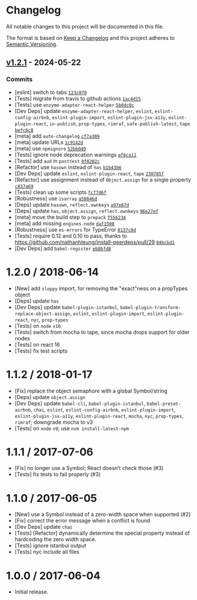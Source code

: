 # Changelog

All notable changes to this project will be documented in this file.

The format is based on [Keep a Changelog](https://keepachangelog.com/en/1.0.0/)
and this project adheres to [Semantic Versioning](https://semver.org/spec/v2.0.0.html).

## [v1.2.1](https://github.com/ljharb/prop-types-exact/compare/v1.2.0...v1.2.1) - 2024-05-22

### Commits

- [eslint] switch to tabs [`123c070`](https://github.com/ljharb/prop-types-exact/commit/123c0703cdb7b7e657bc26e5de681b874c432815)
- [Tests] migrate from travis to github actions [`1ac4d15`](https://github.com/ljharb/prop-types-exact/commit/1ac4d153f4095564c883c264defd06101e7fca1a)
- [Tests] use `enzyme-adapter-react-helper` [`5b8dc0c`](https://github.com/ljharb/prop-types-exact/commit/5b8dc0c6254b2cc7b15dfc5471498877fb06e5df)
- [Dev Deps] update `enzyme-adapter-react-helper`, `eslint`, `eslint-config-airbnb`, `eslint-plugin-import`, `eslint-plugin-jsx-a11y`, `eslint-plugin-react`, `in-publish`, `prop-types`, `rimraf`, `safe-publish-latest`, `tape` [`befc6c8`](https://github.com/ljharb/prop-types-exact/commit/befc6c8700df37610d958a27bd014a68486ff1d6)
- [meta] add `auto-changelog` [`cf7a309`](https://github.com/ljharb/prop-types-exact/commit/cf7a3093a5d51544289e59ba0b688c5b30d260dc)
- [meta] update URLs [`1c9142d`](https://github.com/ljharb/prop-types-exact/commit/1c9142db8ec26bb05a78df7d45816542094d4a81)
- [meta] use `npmignore` [`52bb049`](https://github.com/ljharb/prop-types-exact/commit/52bb049b9b0ae781670e7965209a9ef658a1c510)
- [Tests] ignore node deprecation warnings [`af8ca11`](https://github.com/ljharb/prop-types-exact/commit/af8ca115f2f3a7e97b355970a131b8e0cfa1ed0a)
- [Tests] add `aud` in `posttest` [`0f8202c`](https://github.com/ljharb/prop-types-exact/commit/0f8202c3c2a0ac05e87356593b43881b382543ea)
- [Refactor] use `hasown` instead of `has` [`b1b43b6`](https://github.com/ljharb/prop-types-exact/commit/b1b43b62e1b1f199a50e8c742230124e28242d64)
- [Dev Deps] update `eslint`, `eslint-plugin-react`, `tape` [`230785f`](https://github.com/ljharb/prop-types-exact/commit/230785fa42c48bde1931b19a6e80eefa65e283dd)
- [Refactor] use assignment instead of `Object.assign` for a single property [`c837a69`](https://github.com/ljharb/prop-types-exact/commit/c837a6979873f490f53a7229f043f2d899369475)
- [Tests] clean up some scripts [`fc77d6f`](https://github.com/ljharb/prop-types-exact/commit/fc77d6f63102e3c274d016f5e2bb68c7a1a6a110)
- [Robustness] use `isarray` [`a50846d`](https://github.com/ljharb/prop-types-exact/commit/a50846d7e2c21f2c7e1df719828ae6718332f624)
- [Deps] update `hasown`, `reflect.ownkeys` [`a97e67d`](https://github.com/ljharb/prop-types-exact/commit/a97e67d36101412ab6455d3e1c557437ddb4437b)
- [Deps] update `has`, `object.assign`, `reflect.ownkeys` [`96e27ef`](https://github.com/ljharb/prop-types-exact/commit/96e27ef4459e3c24f8ff0adf66ee065a7c3d2e3e)
- [meta] move the build step to `prepack` [`f556234`](https://github.com/ljharb/prop-types-exact/commit/f5562342b884ad708a892c291788962a762d81bc)
- [meta] add missing `engines.node` [`daf1508`](https://github.com/ljharb/prop-types-exact/commit/daf150899f2258f02ca1bb33c9ab081ec74fdea5)
- [Robustness] use `es-errors` for TypeError [`0137c8d`](https://github.com/ljharb/prop-types-exact/commit/0137c8db66223aa99a7d9a430fd3de2441271f58)
- [Tests] require 0.12 and 0.10 to pass, thanks to https://github.com/nathanhleung/install-peerdeps/pull/29 [`84bcbd1`](https://github.com/ljharb/prop-types-exact/commit/84bcbd15d3e79e33dda66b46f840f67dd363d548)
- [Dev Deps] add `babel-register` [`eb8bfd8`](https://github.com/ljharb/prop-types-exact/commit/eb8bfd86d9e73a7b44f2459d42cd749ae59e9541)

<!-- auto-changelog-above -->

1.2.0 / 2018-06-14
==================
  * [New] add `sloppy` import, for removing the "exact"ness on a propTypes object
  * [Deps] update `has`
  * [Dev Deps] update `babel-plugin-istanbul`, `babel-plugin-transform-replace-object-assign`, `eslint`, `eslint-plugin-import`, `eslint-plugin-react`, `nyc`, `prop-types`
  * [Tests] on `node` `v10`
  * [Tests] switch from mocha to tape, since mocha drops support for older nodes
  * [Tests] on react 16
  * [Tests] fix test scripts

1.1.2 / 2018-01-17
==================
  * [Fix] replace the object semaphore with a global Symbol/string
  * [Deps] update `object.assign`
  * [Dev Deps] update `babel-cli`, `babel-plugin-istanbul`, `babel-preset-airbnb`, `chai`, `eslint`, `eslint-config-airbnb`, `eslint-plugin-import`, `eslint-plugin-jsx-a11y`, `eslint-plugin-react`, `mocha`, `nyc`, `prop-types`, `rimraf`; downgrade mocha to v3
  * [Tests] on `node` `v9`; use `nvm install-latest-npm`

1.1.1 / 2017-07-06
==================
  * [Fix] no longer use a Symbol; React doesn’t check those (#3)
  * [Tests] fix tests to fail properly (#3)

1.1.0 / 2017-06-05
==================
  * [New] use a Symbol instead of a zero-width space when supported (#2)
  * [Fix] correct the error message when a conflict is found
  * [Dev Deps] update `chai`
  * [Tests] [Refactor] dynamically determine the special property instead of hardcoding the zero width space.
  * [Tests] ignore istanbul output
  * [Tests] nyc include all files

1.0.0 / 2017-06-04
==================
  * Initial release.
